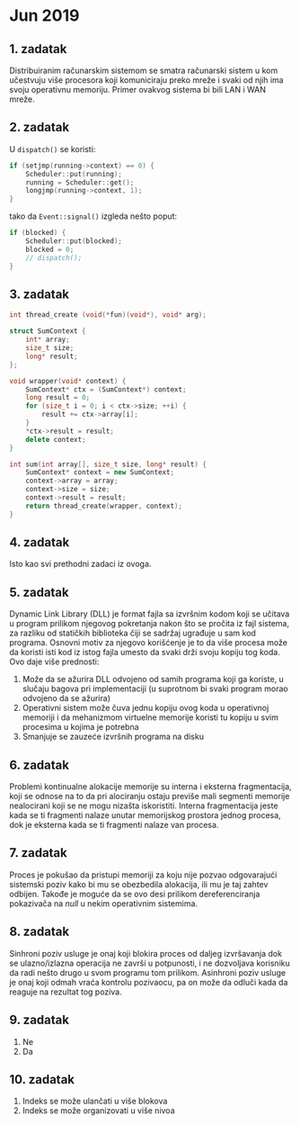 # Jun 2019
## 1. zadatak
Distribuiranim računarskim sistemom se smatra računarski sistem u kom učestvuju više procesora koji komuniciraju preko mreže i svaki od njih ima svoju operativnu memoriju. Primer ovakvog sistema bi bili LAN i WAN mreže.

## 2. zadatak
U `dispatch()` se koristi:
```cpp
if (setjmp(running->context) == 0) {
    Scheduler::put(running);
    running = Scheduler::get();
    longjmp(running->context, 1);
}
```
tako da `Event::signal()` izgleda nešto poput:
```cpp
if (blocked) {
    Scheduler::put(blocked);
    blocked = 0;
    // dispatch();
}
```

## 3. zadatak
```cpp
int thread_create (void(*fun)(void*), void* arg);

struct SumContext {
    int* array;
    size_t size;
    long* result;
};

void wrapper(void* context) {
    SumContext* ctx = (SumContext*) context;
    long result = 0;
    for (size_t i = 0; i < ctx->size; ++i) {
        result += ctx->array[i];
    }
    *ctx->result = result;
    delete context;
}

int sum(int array[], size_t size, long* result) {
    SumContext* context = new SumContext;
    context->array = array;
    context->size = size;
    context->result = result;
    return thread_create(wrapper, context);
}
```

## 4. zadatak
Isto kao svi prethodni zadaci iz ovoga.

## 5. zadatak
Dynamic Link Library (DLL) je format fajla sa izvršnim kodom koji se učitava u program prilikom njegovog pokretanja nakon što se pročita iz fajl sistema, za razliku od statičkih biblioteka čiji se sadržaj ugrađuje u sam kod programa. Osnovni motiv za njegovo korišćenje je to da više procesa može da koristi isti kod iz istog fajla umesto da svaki drži svoju kopiju tog koda. Ovo daje više prednosti:
1. Može da se ažurira DLL odvojeno od samih programa koji ga koriste, u slučaju bagova pri implementaciji (u suprotnom bi svaki program morao odvojeno da se ažurira)
2. Operativni sistem može čuva jednu kopiju ovog koda u operativnoj memoriji i da mehanizmom virtuelne memorije koristi tu kopiju u svim procesima u kojima je potrebna
3. Smanjuje se zauzeće izvršnih programa na disku

## 6. zadatak
Problemi kontinualne alokacije memorije su interna i eksterna fragmentacija, koji se odnose na to da pri alociranju ostaju previše mali segmenti memorije nealocirani koji se ne mogu nizašta iskoristiti. Interna fragmentacija jeste kada se ti fragmenti nalaze unutar memorijskog prostora jednog procesa, dok je eksterna kada se ti fragmenti nalaze van procesa.

## 7. zadatak
Proces je pokušao da pristupi memoriji za koju nije pozvao odgovarajući sistemski poziv kako bi mu se obezbedila alokacija, ili mu je taj zahtev odbijen. Takođe je moguće da se ovo desi prilikom dereferenciranja pokazivača na *null* u nekim operativnim sistemima.

## 8. zadatak
Sinhroni poziv usluge je onaj koji blokira proces od daljeg izvršavanja dok se ulazno/izlazna operacija ne završi u potpunosti, i ne dozvoljava korisniku da radi nešto drugo u svom programu tom prilikom. Asinhroni poziv usluge je onaj koji odmah vraća kontrolu pozivaocu, pa on može da odluči kada da reaguje na rezultat tog poziva.

## 9. zadatak
1. Ne
2. Da

## 10. zadatak
1. Indeks se može ulančati u više blokova
2. Indeks se može organizovati u više nivoa
